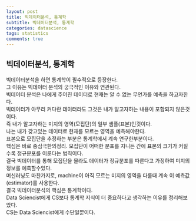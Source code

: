 ```yaml
---
layout: post
title: 빅데이터분석, 통계학
subtitle: 빅데이터분석, 통계학
categories: datascience
tags: statistics
comments: true
---
```


## 빅데이터분석, 통계학
빅데이터분석을 하면 통계학이 필수적으로 등장한다.  
그 이유는 빅데이터 분석의 궁극적인 이유와 연관된다.  
빅데이터 분석은 나에게 주어진 데이터로 현재는 알 수 없는 무언가를 예측을 하고자한다.  
빅데이터가 아무리 커다란 데이터라도 그것은 내가 알고자하는 내용이 포함되지 않은것이다.  
즉 내가 알고자하는 미지의 영역(모집단)의 일부 샘플(표본)인것이다.  
나는 내가 갖고있는 데이터로 현재를 모르는 영역을 예측해야한다.  
표본으로 모집단을 추정하는 부분은 통계학에서 계속 연구한부분이다.  
핵심은 바로 중심극한의정리. 모집단이 어떠한 분포를 지니든 간에 표본의 크기가 커질수록 정규분포를 이룬다는 법칙이다.     
결국 빅데이터를 통해 모집단을 몰라도 데이터가 정규분포를 따른다고 가정하여 미지의 정보를 예측할수있다.  
머신러닝도 마찬가지로, machine이 아직 모르는 미지의 영역을 다룰때 계속 이 예측값(estimator)를 사용한다.    
결국 빅데이터분석의 핵심은 통계학이다.  
Data Sciencist에게 CS보다 통계학 지식이 더 중요하다고 생각하는 이유를 정리해보았다.  
CS는 Data Sciencist에게 수단일뿐이다.  



